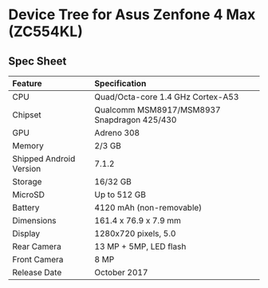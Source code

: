 # Device Tree for Asus Zenfone 4 Max (ZC554KL)

## Spec Sheet

| Feature                 | Specification                               |
| :---------------------- | :------------------------------------------ |
| CPU                     | Quad/Octa-core 1.4 GHz Cortex-A53           |
| Chipset                 | Qualcomm MSM8917/MSM8937 Snapdragon 425/430 |
| GPU                     | Adreno 308                                  |
| Memory                  | 2/3 GB                                      |
| Shipped Android Version | 7.1.2                                       |
| Storage                 | 16/32 GB                                    |
| MicroSD                 | Up to 512 GB                                |
| Battery                 | 4120 mAh (non-removable)                    |
| Dimensions              | 161.4 x 76.9 x 7.9 mm                       |
| Display                 | 1280x720 pixels, 5.0                        |
| Rear Camera             | 13 MP + 5MP, LED flash                      |
| Front Camera            | 8 MP                                        |
| Release Date            | October 2017                                |
